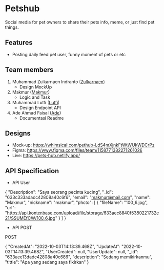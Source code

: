 # Petshub

Social media for pet owners to share their pets info, meme, or just find pet things.

## Features

- Posting daily feed pet user, funny moment of pets or etc

## Team members

1. Muhammad Zulkarnaen Indranto ([Zulkarnaen](https://github.com/zul1996))
   - Design MockUp
2. Makmur ([Makmur](https://github.com/makmuremha))
   - Logic and Task
3. Muhammad Lutfi ([Lutfi](https://github.com/vektormuhammadlutfi))
   - Design Endpoint API
4. Ade Ahmad Faisal ([Ade](https://github.com/adeahmadfaisal))
   - Documentasi Readme

## Designs

- Mock-up: https://whimsical.com/pethub-LdS4mXjnkFtWtWUkWDCrPz
- Figma: https://www.figma.com/files/team/1158771382271261026
- Live: https://pets-hub.netlify.app/ 

## API Specification

- API User

 {
  "Description": "Saya seorang pecinta kucing",
  "_id": "633c333adadc42808a40c6f6",
  "email": "makmur@mail.com",
  "name": "Makmur",
  "nickname": "makmur",
  "photo": [
    {
      "fileName": "100_6.jpg",
      "url": "https://api.kontenbase.com/upload/file/storage/633aec8840f5380221732e21/SSUMEfCW/100_6.jpg"
    }
  ]
}

  - API POST

  POST

  {
  "CreatedAt": "2022-10-03T14:13:39.468Z",
  "UpdateAt": "2022-10-03T14:13:39.468Z",
  "UserCreated": null,
  "UserUpdate": null,
  "\_id": "633aee13dadc42808a40c686",
  "description": "Sedang memikirkanmu",
  "tittle": "Apa yang sedang saya fikirkan"
  }
